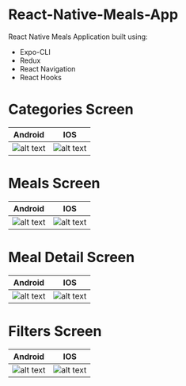 # React-Native-Meals-App
React Native Meals Application built using:
* Expo-CLI
* Redux
* React Navigation
* React Hooks

# Categories Screen
Android | IOS
------------ | -------------
![alt text](https://i.imgur.com/t96FJh9.png) | ![alt text](https://i.imgur.com/Hrzk22a.png)

# Meals Screen
Android | IOS
------------ | -------------
![alt text](https://i.imgur.com/gUrNE0m.png) | ![alt text](https://i.imgur.com/Hrzk22a.png)

# Meal Detail Screen
Android | IOS
------------ | -------------
![alt text](https://i.imgur.com/hvgB0TU.png) | ![alt text](https://i.imgur.com/Hrzk22a.png)

# Filters Screen
Android | IOS
------------ | -------------
![alt text](https://i.imgur.com/LGB3iPJ.png) | ![alt text](https://i.imgur.com/Hrzk22a.png)
